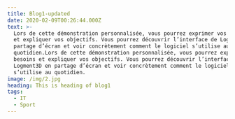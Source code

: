 ```yaml
---
title: Blog1-updated
date: 2020-02-09T00:26:44.000Z
text: >-
  Lors de cette démonstration personnalisée, vous pourrez exprimer vos besoins
  et expliquer vos objectifs. Vous pourrez découvrir l’interface de Logment3D en
  partage d’écran et voir concrètement comment le logiciel s’utilise au
  quotidien.Lors de cette démonstration personnalisée, vous pourrez exprimer vos
  besoins et expliquer vos objectifs. Vous pourrez découvrir l’interface de
  Logment3D en partage d’écran et voir concrètement comment le logiciel
  s’utilise au quotidien.
image: /img/2.jpg
heading: This is heading of blog1
tags:
  - IT
  - Sport
---
```


